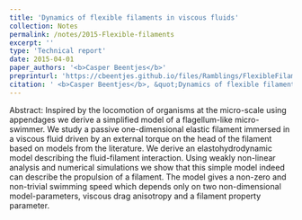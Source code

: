 ```yaml
---
title: 'Dynamics of flexible filaments in viscous fluids'
collection: Notes
permalink: /notes/2015-Flexible-filaments
excerpt: ''
type: 'Technical report'
date: 2015-04-01
paper_authors: '<b>Casper Beentjes</b>'
preprinturl: 'https://cbeentjes.github.io/files/Ramblings/FlexibleFilaments.pdf'
citation: ' <b>Casper Beentjes</b>, &quot;Dynamics of flexible filaments in viscous fluids.&quot; Technical Report, Oxford University (2015).'
---
```

Abstract:
Inspired by the locomotion of organisms at the micro-scale using appendages we derive a simplified model of a flagellum-like micro-swimmer. We study a passive one-dimensional elastic filament immersed in a viscous fluid driven by an external torque on the head of the filament based on models from the literature. We derive an elastohydrodynamic model describing the fluid-filament interaction. Using weakly non-linear analysis and numerical simulations we show that this simple model indeed can describe the propulsion of a filament. The model gives a non-zero and non-trivial swimming speed which depends only on two non-dimensional model-parameters, viscous drag anisotropy and a filament property parameter.


